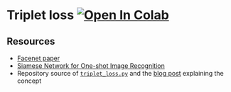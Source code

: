 # Triplet loss [![Open In Colab](https://colab.research.google.com/assets/colab-badge.svg)](https://colab.research.google.com/github/fashni/triplet-loss/blob/main/train.ipynb)


## Resources
- [Facenet paper](https://arxiv.org/abs/1503.03832)
- [Siamese Network for One-shot Image Recognition](https://www.cs.cmu.edu/~rsalakhu/papers/oneshot1.pdf)
- Repository source of [`triplet_loss.py`](https://github.com/omoindrot/tensorflow-triplet-loss) and the [blog post](https://omoindrot.github.io/triplet-loss) explaining the concept
